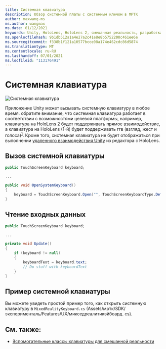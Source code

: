 ```yaml
---
title: Системная клавиатура
description: Обзор системной платы с системным ключом в МРТК
author: maxwang-ms
ms.author: wangmax
ms.date: 01/12/2021
keywords: Unity, HoloLens, HoloLens 2, смешанная реальность, разработка, мртк, системная клавиатура,
ms.openlocfilehash: 9b1db512a1a4e27a2c41e8e8b5752200c461ee6e
ms.sourcegitcommit: f338b1f121a10577bcce08a174e462cdc86d5874
ms.translationtype: MT
ms.contentlocale: ru-RU
ms.lasthandoff: 07/01/2021
ms.locfileid: "113176491"
---
```

# <a name="system-keyboard"></a>Системная клавиатура

![Системная клавиатура](../images/system-keyboard/MRTK_SystemKeyboard_Main.png)

Приложение Unity может вызывать системную клавиатуру в любое время. обратите внимание, что системная клавиатура работает в соответствии с возможностями целевой платформы, например, клавиатура на HoloLens 2 будет поддерживать прямое взаимодействие, а клавиатура на HoloLens (1-й) будет поддерживать ггв (взгляд, жест и голоса)<sup>[1](/windows/mixed-reality/gaze)</sup>. Кроме того, системная клавиатура не будет отображаться при выполнении [удаленного взаимодействия Unity](../tools/holographic-remoting.md) из редактора с HoloLens.

## <a name="how-to-invoke-the-system-keyboard"></a>Вызов системной клавиатуры

```c#
public TouchScreenKeyboard keyboard;

...

public void OpenSystemKeyboard()
{
    keyboard = TouchScreenKeyboard.Open("", TouchScreenKeyboardType.Default, false, false, false, false);
}
```

## <a name="how-to-read-the-input"></a>Чтение входных данных

```c#
public TouchScreenKeyboard keyboard;

...

private void Update()
{
    if (keyboard != null)
    {
        keyboardText = keyboard.text;
        // Do stuff with keyboardText
    }
}
```

## <a name="system-keyboard-example"></a>Пример системной клавиатуры

Вы можете увидеть простой пример того, как открыть системную клавиатуру в `MixedRealityKeyboard.cs` (Assets/мртк/SDK/эксперименталь/Features/UX/микседреалитикэйбоард. cs).

## <a name="see-also"></a>См. также:

- [Вспомогательные классы клавиатуры для смешанной реальности](../experimental/mixed-reality-keyboard.md)
